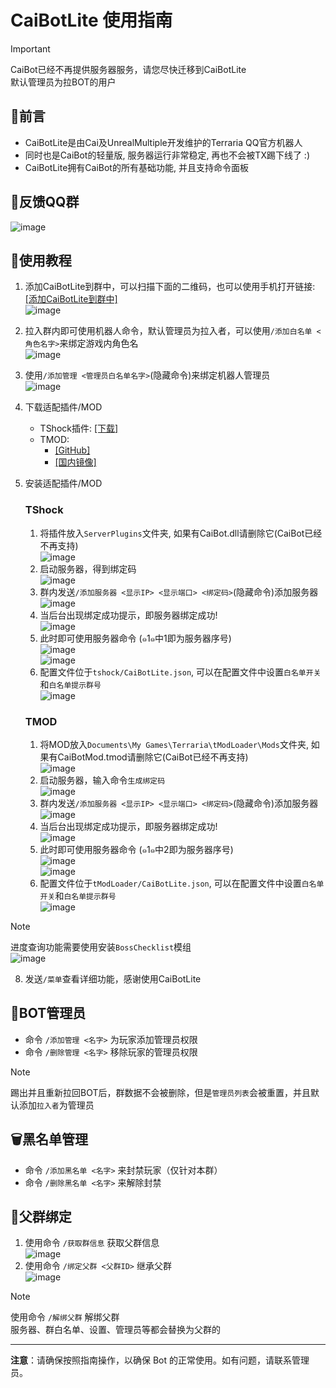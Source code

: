 # CaiBotLite 使用指南

> [!IMPORTANT]  
> CaiBot已经不再提供服务器服务，请您尽快迁移到CaiBotLite  
> 默认管理员为拉BOT的用户  

## 📄前言

- CaiBotLite是由Cai及UnrealMultiple开发维护的Terraria QQ官方机器人
- 同时也是CaiBot的轻量版, 服务器运行非常稳定, 再也不会被TX踢下线了 :)
- CaiBotLite拥有CaiBot的所有基础功能, 并且支持命令面板
## 🙏反馈QQ群
  ![image](https://github.com/user-attachments/assets/dc65cb87-31aa-42a9-809e-0c17548a6676)
## 📖使用教程

1. 添加CaiBotLite到群中，可以扫描下面的二维码，也可以使用手机打开链接: [[添加CaiBotLite到群中]](https://qun.qq.com/qunpro/robot/qunshare?robot_appid=102256264&robot_uin=3889168216)  
   ![image](https://github.com/user-attachments/assets/9d58e4af-846d-4e28-a840-f917ced66bf1)  
2. 拉入群内即可使用机器人命令，默认管理员为拉入者，可以使用`/添加白名单 <角色名字>`来绑定游戏内角色名  
   ![image](https://github.com/user-attachments/assets/51e22519-2af9-4d57-b632-4531706d01e5)
3. 使用`/添加管理 <管理员白名单名字>`(隐藏命令)来绑定机器人管理员  
   ![image](https://github.com/user-attachments/assets/557bbd0a-53f2-4e00-b000-e2e91f34c57d)  

5. 下载适配插件/MOD
   - TShock插件: [[下载]](http://api.terraria.ink:11434/plugin/get_plugin_zip?assembly_name=CaiBotLite)
   - TMOD:
       - [[GitHub]](https://github.com/UnrealMultiple/CaiBotLiteMod/releases/latest/download/CaiBotLiteMod.tmod)
       - [[国内镜像]](https://github.moeyy.xyz/https://github.com/UnrealMultiple/CaiBotLiteMod/releases/latest/download/CaiBotLiteMod.tmod)
6. 安装适配插件/MOD
   ### TShock
   1. 将插件放入`ServerPlugins`文件夹, 如果有CaiBot.dll请删除它(CaiBot已经不再支持)  
      ![image](https://github.com/user-attachments/assets/f5c932c5-f7c2-43c4-8050-c950497b026d)  
   2. 启动服务器，得到绑定码  
      ![image](https://github.com/user-attachments/assets/fb693b74-0fd7-4f93-ade9-0b5b845d58a8)    
   3. 群内发送`/添加服务器 <显示IP> <显示端口> <绑定码>`(隐藏命令)添加服务器   
      ![image](https://github.com/user-attachments/assets/d38f4dfc-2ed5-48ea-a548-fc8ec7ea0229)   
   5. 当后台出现绑定成功提示，即服务器绑定成功!   
      ![image](https://github.com/user-attachments/assets/a6a52278-172f-4c5d-a3e1-db3662ccfc67)
   6. 此时即可使用服务器命令 (๑1๑中1即为服务器序号)  
      ![image](https://github.com/user-attachments/assets/dece73b1-5dee-42d4-86de-ddff829e038f)    
      ![image](https://github.com/user-attachments/assets/dce00aac-3e09-4a63-92b8-4bb86ca78c35)
   7. 配置文件位于`tshock/CaiBotLite.json`, 可以在配置文件中设置`白名单开关`和`白名单提示群号`  
      ![image](https://github.com/user-attachments/assets/93db782a-b616-4ec6-b3a4-ff7d0f083b7a)  
   ### TMOD
   1. 将MOD放入`Documents\My Games\Terraria\tModLoader\Mods`文件夹, 如果有CaiBotMod.tmod请删除它(CaiBot已经不再支持)  
      ![image](https://github.com/user-attachments/assets/8c087240-f6fb-4d4a-a4be-c5f8e49ebf9b)  
   2. 启动服务器，输入命令`生成绑定码`  
      ![image](https://github.com/user-attachments/assets/bcc5ec3d-4ce3-4a2b-aa53-6ea762c630a5)  
   3. 群内发送`/添加服务器 <显示IP> <显示端口> <绑定码>`(隐藏命令)添加服务器   
      ![image](https://github.com/user-attachments/assets/86845477-982f-472e-80ba-d26e675841aa)  
   5. 当后台出现绑定成功提示，即服务器绑定成功!   
      ![image](https://github.com/user-attachments/assets/2b17e272-6bfb-42ce-85c1-b491fce45359)   
   6. 此时即可使用服务器命令 (๑1๑中2即为服务器序号)  
      ![image](https://github.com/user-attachments/assets/1c7d5f53-1c29-42c5-8661-ccd4b7adf627)  
      ![image](https://github.com/user-attachments/assets/f16b4849-edf6-4cb4-82cb-a53a32bdf21c)  
   7. 配置文件位于`tModLoader/CaiBotLite.json`, 可以在配置文件中设置`白名单开关`和`白名单提示群号`  
      ![image](https://github.com/user-attachments/assets/71a4b6d6-33a3-4efe-a434-08ed05ec07a8)
  > [!NOTE]
  > 进度查询功能需要使用安装`BossChecklist`模组    
  > ![image](https://github.com/user-attachments/assets/70c3b525-c3e7-40d5-843b-38ca20bf773f)  

8. 发送`/菜单`查看详细功能，感谢使用CaiBotLite
   
## 🔐BOT管理员
- 命令 `/添加管理 <名字>` 为玩家添加管理员权限
- 命令 `/删除管理 <名字>` 移除玩家的管理员权限
> [!NOTE]  
> 踢出并且重新拉回BOT后，群数据不会被删除，但是`管理员列表`会被重置，并且默认添加`拉入者`为管理员

## 🗑️黑名单管理
- 命令 `/添加黑名单 <名字>` 来封禁玩家（仅针对本群）
- 命令 `/删除黑名单 <名字>` 来解除封禁

## 🔗父群绑定
1. 使用命令 `/获取群信息` 获取父群信息  
![image](https://github.com/user-attachments/assets/38d5c265-17ff-441c-9cf7-6aa67190ffbc)  
2. 使用命令 `/绑定父群 <父群ID>` 继承父群  
   ![image](https://github.com/user-attachments/assets/52176279-b9e1-4264-b179-1d5a82e303df)  
> [!NOTE]  
> 使用命令 `/解绑父群` 解绑父群  
> 服务器、群白名单、设置、管理员等都会替换为父群的

---

**注意**：请确保按照指南操作，以确保 Bot 的正常使用。如有问题，请联系管理员。
